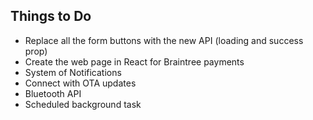 ## Things to Do

- Replace all the form buttons with the new API (loading and success prop)
- Create the web page in React for Braintree payments
- System of Notifications
- Connect with OTA updates
- Bluetooth API
- Scheduled background task